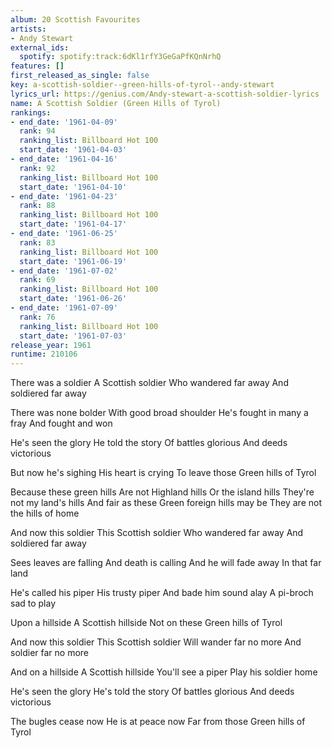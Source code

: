 ```yaml
---
album: 20 Scottish Favourites
artists:
- Andy Stewart
external_ids:
  spotify: spotify:track:6dKl1rfY3GeGaPfKQnNrhQ
features: []
first_released_as_single: false
key: a-scottish-soldier--green-hills-of-tyrol--andy-stewart
lyrics_url: https://genius.com/Andy-stewart-a-scottish-soldier-lyrics
name: A Scottish Soldier (Green Hills of Tyrol)
rankings:
- end_date: '1961-04-09'
  rank: 94
  ranking_list: Billboard Hot 100
  start_date: '1961-04-03'
- end_date: '1961-04-16'
  rank: 92
  ranking_list: Billboard Hot 100
  start_date: '1961-04-10'
- end_date: '1961-04-23'
  rank: 88
  ranking_list: Billboard Hot 100
  start_date: '1961-04-17'
- end_date: '1961-06-25'
  rank: 83
  ranking_list: Billboard Hot 100
  start_date: '1961-06-19'
- end_date: '1961-07-02'
  rank: 69
  ranking_list: Billboard Hot 100
  start_date: '1961-06-26'
- end_date: '1961-07-09'
  rank: 76
  ranking_list: Billboard Hot 100
  start_date: '1961-07-03'
release_year: 1961
runtime: 210106
---
```

There was a soldier
A Scottish soldier
Who wandered far away
And soldiered far away

There was none bolder
With good broad shoulder
He's fought in many a fray
And fought and won

He's seen the glory
He told the story
Of battles glorious
And deeds victorious

But now he's sighing
His heart is crying
To leave those
Green hills of Tyrol


Because these green hills
Are not Highland hills
Or the island hills
They're not my land's hills
And fair as these
Green foreign hills may be
They are not the hills of home

And now this soldier
This Scottish soldier
Who wandered far away
And soldiered far away

Sees leaves are falling
And death is calling
And he will fade away
In that far land

He's called his piper
His trusty piper
And bade him sound alay
A pi-broch sad to play

Upon a hillside
A Scottish hillside
Not on these
Green hills of Tyrol


And now this soldier
This Scottish soldier
Will wander far no more
And soldier far no more

And on a hillside
A Scottish hillside
You'll see a piper
Play his soldier home

He's seen the glory
He's told the story
Of battles glorious
And deeds victorious

The bugles cease now
He is at peace now
Far from those
Green hills of Tyrol
